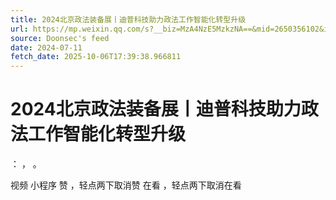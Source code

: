 ```yaml
---
title: 2024北京政法装备展丨迪普科技助力政法工作智能化转型升级
url: https://mp.weixin.qq.com/s?__biz=MzA4NzE5MzkzNA==&mid=2650356102&idx=1&sn=f93730ff9232527cca55d297e58e7328
source: Doonsec's feed
date: 2024-07-11
fetch_date: 2025-10-06T17:39:38.966811
---
```


# 2024北京政法装备展丨迪普科技助力政法工作智能化转型升级

：
，
。

视频
小程序
赞
，轻点两下取消赞
在看
，轻点两下取消在看